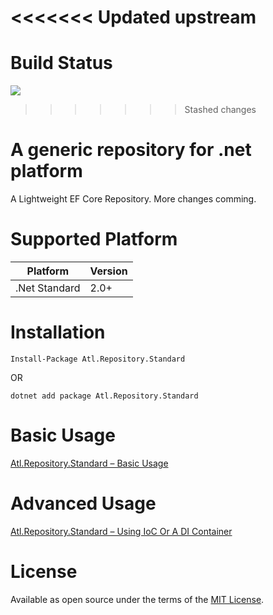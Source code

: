 <<<<<<< Updated upstream
=======

# Build Status
![](https://github.com/Activehigh/Atl.GenericRepository/workflows/Atl%20Generic%20Repository%20-%20Build%20&%20Test/badge.svg)

>>>>>>> Stashed changes
# A generic repository for .net platform

A Lightweight EF Core Repository. More changes comming. 

# Supported Platform

|Platform   |Version      |
|----------|:-------------|
|.Net Standard |2.0+|

# Installation
```
Install-Package Atl.Repository.Standard
```
OR
```
dotnet add package Atl.Repository.Standard
```

# Basic Usage
[Atl.Repository.Standard – Basic Usage](https://activehigh.wordpress.com/2017/08/13/atl-repository-standard-basic-usage/)
# Advanced Usage
[Atl.Repository.Standard – Using IoC Or A DI Container](https://brainlesscoder.com/2019/03/21/atl-repository-standard-using-ioc-or-a-di-container/)


# License

Available as open source under the terms of the [MIT License](LICENSE).
